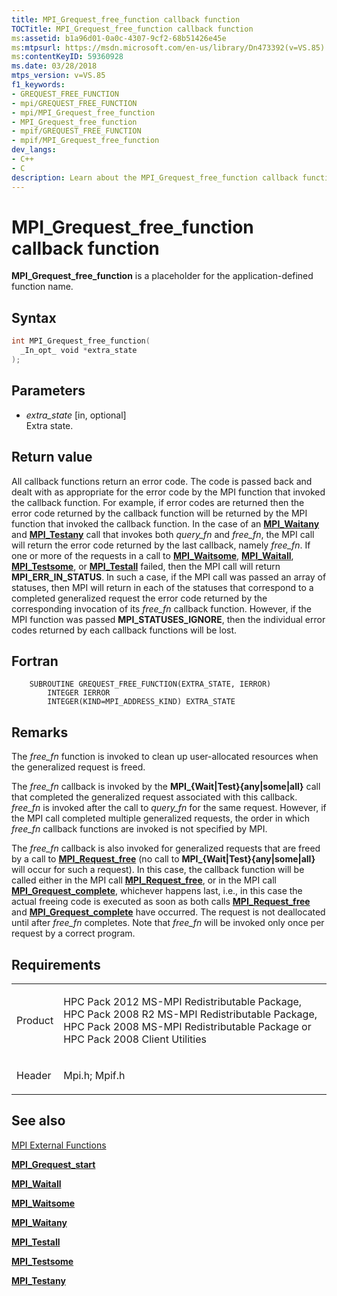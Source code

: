 ```yaml
---
title: MPI_Grequest_free_function callback function
TOCTitle: MPI_Grequest_free_function callback function
ms:assetid: b1a96d01-0a0c-4307-9cf2-68b51426e45e
ms:mtpsurl: https://msdn.microsoft.com/en-us/library/Dn473392(v=VS.85)
ms:contentKeyID: 59360928
ms.date: 03/28/2018
mtps_version: v=VS.85
f1_keywords:
- GREQUEST_FREE_FUNCTION
- mpi/GREQUEST_FREE_FUNCTION
- mpi/MPI_Grequest_free_function
- MPI_Grequest_free_function
- mpif/GREQUEST_FREE_FUNCTION
- mpif/MPI_Grequest_free_function
dev_langs:
- C++
- C
description: Learn about the MPI_Grequest_free_function callback function, its syntax, parameters, and return value. Understand how it helps in managing user-allocated resources in MPI.
---
```


# MPI\_Grequest\_free\_function callback function

**MPI\_Grequest\_free\_function** is a placeholder for the application-defined function name.

## Syntax

``` c++
int MPI_Grequest_free_function(
  _In_opt_ void *extra_state
);
```

## Parameters

  - *extra\_state* \[in, optional\]  
    Extra state.

## Return value

All callback functions return an error code. The code is passed back and dealt with as appropriate for the error code by the MPI function that invoked the callback function. For example, if error codes are returned then the error code returned by the callback function will be returned by the MPI function that invoked the callback function. In the case of an [**MPI\_Waitany**](mpi-waitany-function.md) and [**MPI\_Testany**](mpi-testany-function.md) call that invokes both *query\_fn* and *free\_fn*, the MPI call will return the error code returned by the last callback, namely *free\_fn*. If one or more of the requests in a call to [**MPI\_Waitsome**](mpi-waitsome-function.md), [**MPI\_Waitall**](mpi-waitall-function.md), [**MPI\_Testsome**](mpi-testsome-function.md), or [**MPI\_Testall**](mpi-testall-function.md)  failed, then the MPI call will return **MPI\_ERR\_IN\_STATUS**. In such a case, if the MPI call was passed an array of statuses, then MPI will return in each of the statuses that correspond to a completed generalized request the error code returned by the corresponding invocation of its *free\_fn* callback function. However, if the MPI function was passed **MPI\_STATUSES\_IGNORE**, then the individual error codes returned by each callback functions will be lost.

## Fortran

``` FORTRAN
    SUBROUTINE GREQUEST_FREE_FUNCTION(EXTRA_STATE, IERROR)
        INTEGER IERROR
        INTEGER(KIND=MPI_ADDRESS_KIND) EXTRA_STATE
```

## Remarks

The *free\_fn* function is invoked to clean up user-allocated resources when the generalized request is freed. 

The *free\_fn* callback is invoked by the **MPI\_{Wait|Test}{any|some|all}** call that completed the generalized request associated with this callback. *free\_fn* is invoked after the call to *query\_fn* for the same request. However, if the MPI call completed multiple generalized requests, the order in which *free\_fn* callback functions are invoked is not specified by MPI.

The *free\_fn* callback is also invoked for generalized requests that are freed by a call to [**MPI\_Request\_free**](mpi-request-free-function.md) (no call to **MPI\_{Wait|Test}{any|some|all}** will occur for such a request). In this case, the callback function will be called either in the MPI call [**MPI\_Request\_free**](mpi-request-free-function.md), or in the MPI call [**MPI\_Grequest\_complete**](mpi-grequest-complete-function.md), whichever happens last, i.e., in this case the actual freeing code is executed as soon as both calls [**MPI\_Request\_free**](mpi-request-free-function.md) and [**MPI\_Grequest\_complete**](mpi-grequest-complete-function.md) have occurred. The request is not deallocated until after *free\_fn* completes. Note that *free\_fn* will be invoked only once per request by a correct program.

## Requirements

<table>
<colgroup>
<col/>
<col/>
</colgroup>
<tbody>
<tr class="odd">
<td><p>Product</p></td>
<td><p>HPC Pack 2012 MS-MPI Redistributable Package, HPC Pack 2008 R2 MS-MPI Redistributable Package, HPC Pack 2008 MS-MPI Redistributable Package or HPC Pack 2008 Client Utilities</p></td>
</tr>
<tr class="even">
<td><p>Header</p></td>
<td>Mpi.h;
Mpif.h</td>
</tr>
</tbody>
</table>


## See also

[MPI External Functions](mpi-external-functions.md)

[**MPI\_Grequest\_start**](mpi-grequest-start-function.md)

[**MPI\_Waitall**](mpi-waitall-function.md)

[**MPI\_Waitsome**](mpi-waitsome-function.md)

[**MPI\_Waitany**](mpi-waitany-function.md)

[**MPI\_Testall**](mpi-testall-function.md)

[**MPI\_Testsome**](mpi-testsome-function.md)

[**MPI\_Testany**](mpi-testany-function.md)
